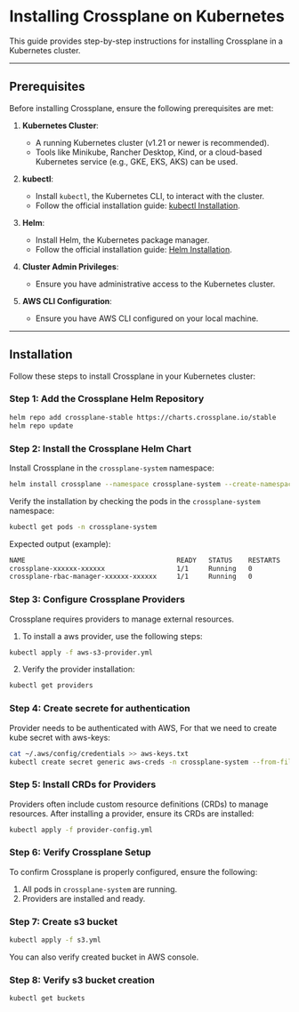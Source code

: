# Installing Crossplane on Kubernetes

This guide provides step-by-step instructions for installing Crossplane in a Kubernetes cluster.

---

## Prerequisites

Before installing Crossplane, ensure the following prerequisites are met:

1. **Kubernetes Cluster**:
   - A running Kubernetes cluster (v1.21 or newer is recommended).
   - Tools like Minikube, Rancher Desktop, Kind, or a cloud-based Kubernetes service (e.g., GKE, EKS, AKS) can be used.

2. **kubectl**:
   - Install `kubectl`, the Kubernetes CLI, to interact with the cluster.
   - Follow the official installation guide: [kubectl Installation](https://kubernetes.io/docs/tasks/tools/).

3. **Helm**:
   - Install Helm, the Kubernetes package manager.
   - Follow the official installation guide: [Helm Installation](https://helm.sh/docs/intro/install/).

4. **Cluster Admin Privileges**:
   - Ensure you have administrative access to the Kubernetes cluster.
     
5. **AWS CLI Configuration**:
   - Ensure you have AWS CLI configured on your local machine.
---

## Installation

Follow these steps to install Crossplane in your Kubernetes cluster:

### Step 1: Add the Crossplane Helm Repository

```bash
helm repo add crossplane-stable https://charts.crossplane.io/stable
helm repo update
```

### Step 2: Install the Crossplane Helm Chart

Install Crossplane in the `crossplane-system` namespace:
```bash
helm install crossplane --namespace crossplane-system --create-namespace crossplane-stable/crossplane
```

Verify the installation by checking the pods in the `crossplane-system` namespace:
```bash
kubectl get pods -n crossplane-system
```
Expected output (example):
```bash
NAME                                      READY   STATUS    RESTARTS   AGE
crossplane-xxxxxx-xxxxxx                  1/1     Running   0          xxm
crossplane-rbac-manager-xxxxxx-xxxxxx     1/1     Running   0          xxm
```

### Step 3: Configure Crossplane Providers

Crossplane requires providers to manage external resources. 
1. To install a aws provider, use the following steps:
```bash
kubectl apply -f aws-s3-provider.yml
```
2. Verify the provider installation:
```bash
kubectl get providers
```

### Step 4: Create secrete for authentication

Provider needs to be authenticated with AWS, For that we need to create kube secret with aws-keys:
```bash
cat ~/.aws/config/credentials >> aws-keys.txt
kubectl create secret generic aws-creds -n crossplane-system --from-file=creds=aws-keys.txt
```

### Step 5: Install CRDs for Providers

Providers often include custom resource definitions (CRDs) to manage resources. After installing a provider, ensure its CRDs are installed:
```bash
kubectl apply -f provider-config.yml
```

### Step 6: Verify Crossplane Setup

To confirm Crossplane is properly configured, ensure the following:
1. All pods in `crossplane-system` are running.
2. Providers are installed and ready.

### Step 7: Create s3 bucket

```bash
kubectl apply -f s3.yml
```
You can also verify created bucket in AWS console.

### Step 8: Verify s3 bucket creation

```bash
kubectl get buckets
```
